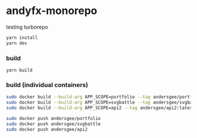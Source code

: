 # andyfx-monorepo

testing turborepo

```bash
yarn install
yarn dev
```

### build

```
yarn build
```

### build (individual containers)

```bash
sudo docker build --build-arg APP_SCOPE=portfolio --tag andersgee/portfolio:latest .
sudo docker build --build-arg APP_SCOPE=svgbattle --tag andersgee/svgbattle:latest .
sudo docker build --build-arg APP_SCOPE=api2 --tag andersgee/api2:latest --file Dockerfile_no_build .

sudo docker push andersgee/portfolio
sudo docker push andersgee/svgbattle
sudo docker push andersgee/api2
```
